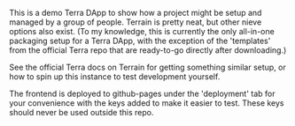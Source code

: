 This is a demo Terra DApp to show how a project might be setup and managed by a group of people. Terrain is pretty neat, but other nieve options also exist. (To my knowledge, this is currently the only all-in-one packaging setup for a Terra DApp, with the exception of the 'templates' from the official Terra repo that are ready-to-go directly after downloading.)

See the official Terra docs on Terrain for getting something similar setup, or how to spin up this instance to test development yourself.

The frontend is deployed to github-pages under the 'deployment' tab for your convenience with the keys added to make it easier to test. These keys should never be used outside this repo.